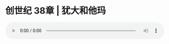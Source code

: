 # 创世纪 38章 | 犹大和他玛

<audio style="width: 100%;" preload="false" controls controlslist="nodownload"><source src="https://file.simai.life/audio/mp3/2019/191215_004.mp3" type="audio/mpeg">Your browser does not support the audio element.</audio>